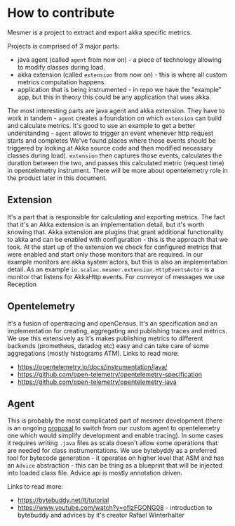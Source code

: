 

# How to contribute

Mesmer is a project to extract and export akka specific metrics.

Projects is comprised of 3 major parts:
- java agent (called `agent` from now on) - a piece of technology allowing to modify classes during load.
- akka extension (called `extension` from now on)  - this is where all custom metrics computation happens.
- application that is being instrumented - in repo we have the "example" app, but this in theory this could be any application that uses akka.

The most interesting parts are java agent and akka extension. They have to work in tandem - `agent` creates a foundation on which `extension` can build and calculate metrics.
It's good to use an example to get a better understanding - `agent` allows to trigger an event whenever http request starts and completes
We've found places where those events should be triggered by looking at Akka source code and then modified necessary classes during load). 
`extension` then captures those events, calculates the duration between the two, and passes this calculated metric (request time) in opentelemetry instrument. There will be more about opentelemetry role in the product later in this document.


## Extension

It's a part that is responsible for calculating and exporting metrics. The fact that it's an Akka extension is an implementation detail, but it's worth knowing that.
Akka extension are plugins that grant additional functionality to akka and can be enabled with configuration - this is the approach that we took.
At the start up of the extension we check for configured metrics that were enabled and start only those monitors that are required.
In our example monitors are akka system actors, but this is also an implementation detail.
As an example `io.scalac.mesmer.extension.HttpEventsActor` is a monitor that listens for AkkaHttp events.
For conveyor of messages we use Reception


## Opentelemetry

It's a fusion of opentracing and openCensus. It's an specification and an implementation for creating, aggregating and publishing traces and metrics.
We use this extensively as it's makes publishing metrics to different backends (prometheus, datadog etc) easy and can take care of some aggregations (mostly histograms ATM).
Links to read more:
- https://opentelemetry.io/docs/instrumentation/java/
- https://github.com/open-telemetry/opentelemetry-specification
- https://github.com/open-telemetry/opentelemetry-java


## Agent

This is probably the most complicated part of mesmer development (there is an ongoing [proposal](https://github.com/ScalaConsultants/mesmer-akka-agent/discussions/272) to switch from our custom agent to opentelemetry one which would simplify development and enable tracing).
In some cases it requires writing `.java` files as scala doesn't allow some operations that are needed  for class instrumentations.
We use bytebyddy as a preferred tool for bytecode generation - it operates on higher level that ASM and has an `Advice` abstraction - this can be thing as a blueprint that will be injected into loaded class file.
Advice api is mostly annotation driven.

Links to read more:
- https://bytebuddy.net/#/tutorial
- https://www.youtube.com/watch?v=oflzFGONG08 - introduction to bytebuddy and advices by it's creator Rafael Winterhalter